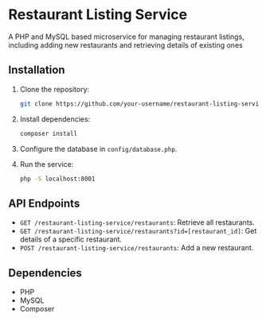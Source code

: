 # Restaurant Listing Service

A PHP and MySQL based microservice for managing restaurant listings, including adding new restaurants and retrieving details of existing ones

## Installation

1. Clone the repository:

    ```bash
    git clone https://github.com/your-username/restaurant-listing-service.git
    ```

2. Install dependencies:

    ```bash
    composer install
    ```

3. Configure the database in `config/database.php`.

4. Run the service:

    ```bash
    php -S localhost:8001
    ```

## API Endpoints

- `GET /restaurant-listing-service/restaurants`: Retrieve all restaurants.
- `GET /restaurant-listing-service/restaurants?id=[restaurant_id]`: Get details of a specific restaurant.
- `POST /restaurant-listing-service/restaurants`: Add a new restaurant.

## Dependencies

- PHP
- MySQL
- Composer
